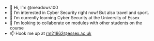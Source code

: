 - 👋 Hi, I’m @meadows100
- 👀 I’m interested in Cyber Security right now!  But also travel and sport.
- 🌱 I’m currently learning Cyber Security at the University of Essex
- 💞️ I’m looking to collaborate on modules with other students on the course
- 📫 Hook me up at rm21862@essex.ac.uk

<!---
meadows100/meadows100 is a ✨ special ✨ repository because its `README.md` (this file) appears on your GitHub profile.
You can click the Preview link to take a look at your changes.
--->
